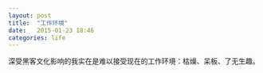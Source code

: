 ```yaml
---
layout: post
title:  "工作环境"
date:   2015-01-23 18:46
categories: life
---
```


深受黑客文化影响的我实在是难以接受现在的工作环境：枯燥、呆板、了无生趣。